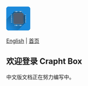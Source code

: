 ![](imgs/logo.png)

[English](https://paladin-t.github.io/crft/docs/manual) |
[首页](https://paladin-t.github.io/crft/README_cn)

## 欢迎登录 Crapht Box

中文版文档正在努力编写中。
